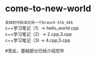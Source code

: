 # come-to-new-world  

`具体的代码详见另一个branch hlb_kkk`  
c++学习笔记（1）-> hello_world.cpp  
c++学习笔记（2）-> 2.cpp,3.cpp  
c++学习笔记（3) -> 4.cpp,5.cpp  

#至此，基础部分已经介绍完毕
